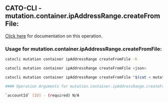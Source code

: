 
## CATO-CLI - mutation.container.ipAddressRange.createFromFile:
[Click here](https://api.catonetworks.com/documentation/#mutation-mutation.container.ipAddressRange.createFromFile) for documentation on this operation.

### Usage for mutation.container.ipAddressRange.createFromFile:

```bash
catocli mutation container ipAddressRange createFromFile -h

catocli mutation container ipAddressRange createFromFile <json>

catocli mutation container ipAddressRange createFromFile "$(cat < mutation.container.ipAddressRange.createFromFile.json)"

#### Operation Arguments for mutation.container.ipAddressRange.createFromFile ####

`accountId` [ID] - (required) N/A    
